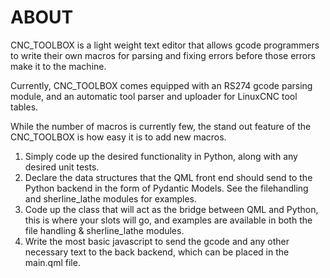 # ABOUT
CNC_TOOLBOX is a light weight text editor that allows gcode programmers to
write their own macros for parsing and fixing errors before those errors
make it to the machine.

Currently, CNC_TOOLBOX comes equipped with an RS274 gcode parsing module,
and an automatic tool parser and uploader for LinuxCNC tool tables.

While the number of macros is currently few, the stand out feature of the
CNC_TOOLBOX is how easy it is to add new macros.
1. Simply code up the desired functionality in Python, along with any desired
   unit tests.
2. Declare the data structures that the QML front end should send to the
   Python backend in the form of Pydantic Models. See the filehandling and
   sherline_lathe modules for examples.
3. Code up the class that will act as the bridge between QML and Python, this
   is where your slots will go, and examples are available in both the
   file handling & sherline_lathe modules.
4. Write the most basic javascript to send the gcode and any other necessary
   text to the back backend, which can be placed in the main.qml file.

